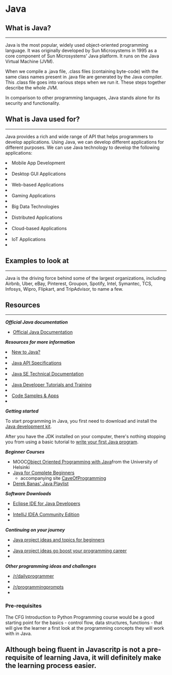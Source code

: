 # Java

## What is Java?
---
Java is the most popular, widely used object-oriented programming language. It was originally developed by Sun Microsystems in 1995 as a core component of Sun Microsystems’ Java platform. It runs on the Java Virtual Machine (JVM). 

When we compile a .java file, .class files (containing byte-code) with the same class names present in .java file are generated by the Java compiler. This .class file goes into various steps when we run it. These steps together describe the whole JVM. 

In comparison to other programming languages, Java stands alone for its security and functionality.

## What is Java used for?
---
Java provides a rich and wide range of API that helps programmers to develop applications. Using Java, we can develop different applications for different purposes. We can use Java technology to develop the following applications:

<li>Mobile App Development<li>
<li>Desktop GUI Applications<li>
<li>Web-based Applications<li>
<li>Gaming Applications<li>
<li>Big Data Technologies<li>
<li>Distributed Applications<li>
<li>Cloud-based Applications<li>
<li>IoT Applications<li>

## Examples to look at
---

Java is the driving force behind some of the largest organizations, including Airbnb, Uber, eBay, Pinterest, Groupon, Spotify, Intel, Symantec, TCS, Infosys, Wipro, Flipkart, and TripAdvisor, to name a few. 

## Resources
---

***Official Java documentation***

<ul>
  <li><a href="https://docs.oracle.com/javase/tutorial/">Official Java Documentation</a></li>
</ul>

***Resources for more information***

<li><a href="http://www.oracle.com/technetwork/topics/newtojava/overview/index.html">New to Java?</a><li>
<li><a href="http://www.oracle.com/technetwork/java/api-141528.html">Java API Specifications</a><li>
<li><a href="http://docs.oracle.com/javase/">Java SE Technical Documentation</a><li>
<li><a href="http://www.oracle.com/technetwork/java/index-jsp-135888.html">Java Developer Tutorials and Training</a><li>
<li><a href="http://www.oracle.com/technetwork/java/javase/documentation/index.html">Code Samples & Apps</a><li>


***Getting started***

To start programming in Java, you first need to download and install the <a href="http://www.oracle.com/technetwork/java/javase/downloads/jdk8-downloads-2133151.html">Java development kit</a>.

After you have the JDK installed on your computer, there's nothing stopping you from using a basic tutorial to <a href="https://www.thoughtco.com/creating-your-first-java-program-2034124">write your first Java program</a>.

***Beginner Courses***

<ul>
  <li>MOOC<a href="http://mooc.fi/english.html">Object Oriented Programming with Java</a>from the University of Helsinki</li>
  <li>
  <a href="https://www.udemy.com/java-tutorial">Java for Complete Beginners</a>
  <ul><li>accompanying site <a href="http://caveofprogramming.com">CaveOfProgramming</a></li></ul></li>
  <li><a href="https://www.youtube.com/playlist?list=PLE7E8B7F4856C9B19">Derek Banas' Java Playlist</a></li>
</ul>

***Software Downloads***

<ul>
    <li><a href="http://www.eclipse.org/downloads/">Eclipse IDE for Java Developers</a><li>
    <li><a href="http://jetbrains.com/idea">IntelliJ IDEA Community Edition</a><li>
</ul>

***Continuing on your journey***

<ul>
<li><a href="https://www.upgrad.com/blog/java-project-ideas-topics-for-beginners/">Java project ideas and topics for beginners</a><li>
<li><a href="https://medium.com/javarevisited/20-amazing-java-project-ideas-that-will-boost-your-programming-career-75c4276f6f5">Java project ideas go boost your programming career</a><li>
</ul>

***Other programming ideas and challenges***

<ul>
<li><a href="https://www.reddit.com/r/dailyprogrammer">/r/dailyprogrammer</a><li>
<li><a href="https://www.reddit.com/r/programmingprompts">/r/programmingprompts</a><li>
</ul>

### Pre-requisites

The CFG Introduction to Python Programming course would be a good starting point for the basics - control flow, data structures, functions - that will give the learner a first look at the programming concepts they will work with in Java.

Although being fluent in Javascritp is not a pre-requisite of learning Java, it will definitely make the learning process easier. 
---

